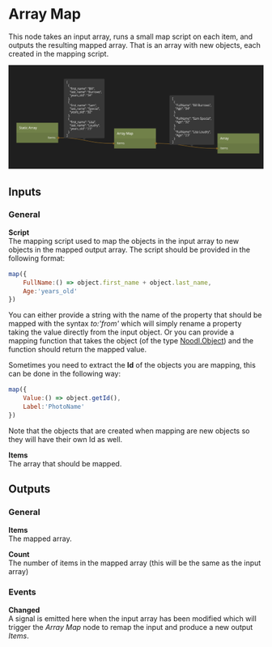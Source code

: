 # Array Map
This node takes an input array, runs a small map script on each item, and outputs the resulting mapped array. That is an array with new objects, each created in the mapping script.

![](array-map.png ':class=img-size-l')

## Inputs

### General

**Script**  
The mapping script used to map the objects in the input array to new objects in the mapped output array. The script should be provided in the following format:


```javascript
map({
	FullName:() => object.first_name + object.last_name,
	Age:'years_old'
})
```

You can either provide a string with the name of the property that should be mapped with the syntax *to:'from'* which will simply rename a property taking the value directly from the input object. Or you can provide a mapping function that takes the object (of the type [Noodl.Object](/javascript-api/noodl-object.md)) and the function should return the mapped value.

Sometimes you need to extract the **Id** of the objects you are mapping, this can be done in the following way:

```javascript
map({
	Value:() => object.getId(),
	Label:'PhotoName'
})
```

Note that the objects that are created when mapping are new objects so they will have their own Id as well.

**Items**  
The array that should be mapped.

## Outputs

### General

**Items**  
The mapped array.

**Count**  
The number of items in the mapped array (this will be the same as the input array)

### Events

**Changed**  
A signal is emitted here when the input array has been modified which will trigger the *Array Map* node to remap the input and produce a new output *Items*.

